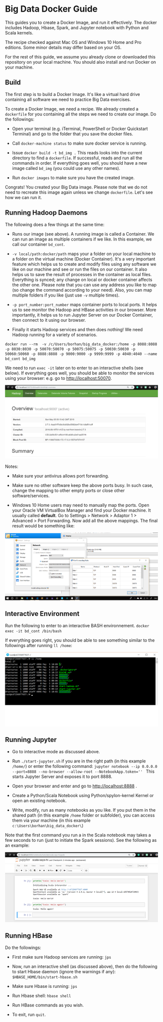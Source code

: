 # Big Data Docker Guide
This guides you to create a Docker Image, and run it effectively. The docker includes Hadoop, Hbase, Spark, and Jupyter notebook with Python and Scala kernels.

The recipe checked against Mac OS and Windows 10 Home and Pro editions. Some minor details may differ based on your OS. 

For the rest of this guide, we assume you already clone or downloaded this repository on your local machine. You should also install and run Docker on your machine.

## Build

The first step is to build a Docker Image. It's like a virtual hard drive containing all software we need to practice Big Data exercises.

To create a Docker Image, we need a recipe. We already created a `dockerfile` for you containing all the steps we need to create our image. Do the followings:

* Open your terminal (e.g. iTerminal, PowerShell or Docker Quickstart Terminal) and go to the folder that you save the docker files. 

* Call `docker-machine status` to make sure docker service is running.

* Issue `docker build -t bd_img .` This reads looks into the current directory to find a `dockerfile`. If successful, reads and run all the commands in order. If everything goes well, you should have a new image called `bd_img` (you could use any other names).

* Run `docker images` to make sure you have the created image.

Congrats! You created your Big Data image. Please note that we do not need to recreate this image again unless we change `dockerfile`. Let's see how we can run it.

## Running Hadoop Daemons

The following does a few things at the same time:

* Runs our image (see above). A running image is called a Container. We can run an image as multiple containers if we like. In this example, we call our container `bd_cont`.

* `-v local/path:docker/path` maps your a folder on your local machine to a folder on the virtual machine (Docker Container). It's a very important feature which helps us to create and modify files using any software we like on our machine and see or run the files on our container. It also helps us to save the result of processes in the container as local files. Everything is synced; any change on local or docker container affects the other one. Please note that you can use any address you like to map (so change the command according to your need). Also, you can map multiple folders if you like (just use `-v` multiple times).

* `-p port_number:port_number` maps container ports to local ports. It helps us to see monitor the Hadoop and HBase activities in our browser. More importantly, it helps us to run Jupyter Server on our Docker Container, then connect to it using our browser.

* Finally it starts Hadoop services and then does nothing! We need Hadoop running for a variety of scenarios. 

```
docker run --rm  -v /c/Users/borhan/big_data_docker:/home -p 8088:8088 -p 8030:8030 -p 50070:50070 -p 50075:50075 -p 50030:50030 -p 50060:50060 -p 8888:8888 -p 9000:9000 -p 9999:9999 -p 4040:4040 --name bd_cont bd_img 
```

We need to run `exec -it` later on to enter to an interactive shells (see below).
If everything goes well, you should be able to monitor the services using your browser: e.g. go to [http://localhost:50070](http://localhost:50070).

![Localhost 50070](./tutorials/000_docker/localhost_50070.png) 


Notes: 

* Make sure your antivirus allows port forwarding. 

* Make sure no other software keep the above ports busy. In such case, change the mapping to other empty ports or close other software/services.

* Windows 10 Home users may need to manually map the ports. Open your Oracle VM VirtualBox Manager and find your Docker machine. It usually called **default**. Go to Settings >  Network > Adaptor 1 > Advanced > Port Forwarding. Now add all the above mappings. The final result would be something like:

![Virtual Box Settings](./tutorials/000_docker/VirtualBox_Settings.png) 

## Interactive Environment

Run the following to enter to an interactive BASH environnement.
`docker exec -it bd_cont /bin/bash`

If everything goes right, you should be able to see something similar to the followings after running `ll /home`:

![Shared Folder](./tutorials/000_docker/shared_folder.png) 


## Running Jupyter

* Go to interactive mode as discussed above.

* Run `./start-jupyter.sh` if you are in the right path (in this example `/home/`) or enter the following command:
`jupyter notebook --ip 0.0.0.0 --port=8888 --no-browser --allow-root --NotebookApp.token='' `
 This starts Jupyter Server and exposes it to port 8888.

* Open your browser and enter and go to
[http://localhost:8888](http://localhost:8888) .

* Create a Python/Scala Notebook using Python/spylon-kernel Kernel or open an existing notebook.

* Write, modify, run as many notebooks as you like. If you put them in the shared path (in this example `/home` folder or subfolder), you can access them via your machine (in this example `c:\Users\borhan\big_data_docker\`)

Note that the first command you run a in the Scala notebook may takes a few seconds to run (just to initiate the Spark sessions). See the following as an example:

![Spylon Kernel](./tutorials/000_docker/spylon_kernel.png) 

## Running HBase

Do the followings:

* First make sure Hadoop services are running: `jps`

* Now, run an interactive shell (as discussed above), then do the following to start Hbase daemon (ignore the warnings if any):
`$HBASE_HOME/bin/start-hbase.sh`

* Make sure Hbase is running: `jps`

* Run Hbase shell: `hbase shell`

* Run HBase commands as you wish.

* To exit, run `quit`.


